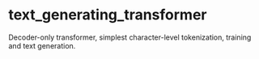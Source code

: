 # text_generating_transformer
Decoder-only transformer, simplest character-level tokenization, training and text generation. 
